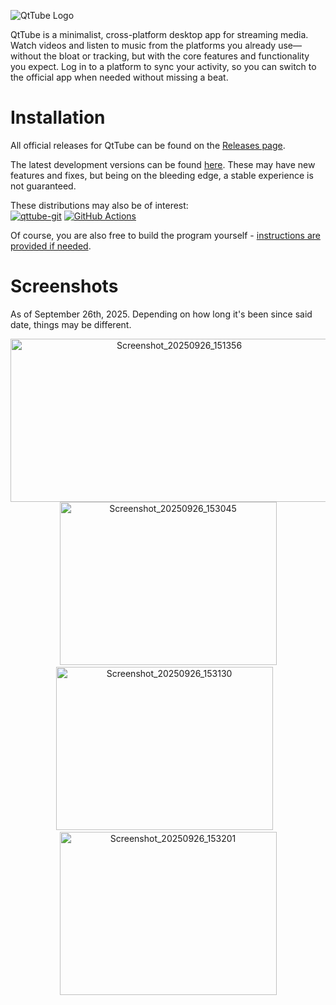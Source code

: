 ![QtTube Logo](https://user-images.githubusercontent.com/42720004/192839093-ff0565f2-862f-4cee-a026-5cc0cadb20b5.png)

QtTube is a minimalist, cross-platform desktop app for streaming media. Watch videos and listen to music from the platforms you already use—without the bloat or tracking, but with the core features and functionality you expect. Log in to a platform to sync your activity, so you can switch to the official app when needed without missing a beat.

# Installation
All official releases for QtTube can be found on the [Releases page](https://github.com/BowDown097/QtTube/releases).

The latest development versions can be found [here](https://nightly.link/BowDown097/QtTube/workflows/build/master). These may have new features and fixes, but being on the bleeding edge, a stable experience is not guaranteed.

These distributions may also be of interest:<br>
[![qttube-git](https://img.shields.io/badge/aur-qttube--git-blue)](https://aur.archlinux.org/packages/qttube-git/)
[![GitHub Actions](https://img.shields.io/github/actions/workflow/status/BowDown097/QtTube/build.yml)](https://github.com/BowDown097/QtTube/actions)

Of course, you are also free to build the program yourself - [instructions are provided if needed](https://github.com/BowDown097/QtTube/blob/master/BUILD_INSTRUCTIONS.md).

# Screenshots
As of September 26th, 2025. Depending on how long it's been since said date, things may be different.
<p align="center">
<img width="524" height="261" alt="Screenshot_20250926_151356" src="https://github.com/user-attachments/assets/ac290daf-9d35-4e53-99e3-3f13cced267f" />
&nbsp;&nbsp;
<img width="347" height="261" alt="Screenshot_20250926_153045" src="https://github.com/user-attachments/assets/9aca425b-feea-4fdf-900d-bf2bc5341e8f" />
&nbsp;&nbsp;
<img width="347" height="261" alt="Screenshot_20250926_153130" src="https://github.com/user-attachments/assets/cb42db24-1a91-4313-a5f9-de0063c68ac1" />
&nbsp;&nbsp;
<img width="347" height="261" alt="Screenshot_20250926_153201" src="https://github.com/user-attachments/assets/e1f1fb0d-87ca-443b-862a-336e17b53a38" />
</p>

